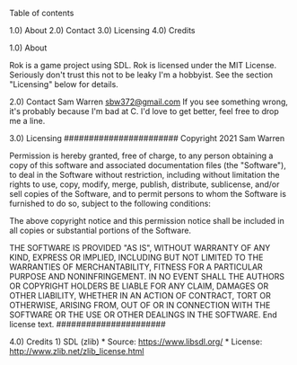 Table of contents

1.0) About
2.0) Contact
3.0) Licensing
4.0) Credits


1.0) About

Rok is a game project using SDL.
Rok is licensed under the MIT License. Seriously don't trust this not to be leaky I'm a hobbyist.
See the section "Licensing" below for details.


2.0) Contact
Sam Warren sbw372@gmail.com
If you see something wrong, it's probably because I'm bad at C. I'd love to get better, feel free to drop me a line.

3.0) Licensing
#######################
Copyright 2021 Sam Warren

Permission is hereby granted, free of charge, to any person obtaining a copy of this software and associated documentation files (the "Software"), to deal in the Software without restriction, including without limitation the rights to use, copy, modify, merge, publish, distribute, sublicense, and/or sell copies of the Software, and to permit persons to whom the Software is furnished to do so, subject to the following conditions:

The above copyright notice and this permission notice shall be included in all copies or substantial portions of the Software.

THE SOFTWARE IS PROVIDED "AS IS", WITHOUT WARRANTY OF ANY KIND, EXPRESS OR IMPLIED, INCLUDING BUT NOT LIMITED TO THE WARRANTIES OF MERCHANTABILITY, FITNESS FOR A PARTICULAR PURPOSE AND NONINFRINGEMENT. IN NO EVENT SHALL THE AUTHORS OR COPYRIGHT HOLDERS BE LIABLE FOR ANY CLAIM, DAMAGES OR OTHER LIABILITY, WHETHER IN AN ACTION OF CONTRACT, TORT OR OTHERWISE, ARISING FROM, OUT OF OR IN CONNECTION WITH THE SOFTWARE OR THE USE OR OTHER DEALINGS IN THE SOFTWARE.
End license text.
######################

4.0) Credits
    1) SDL (zlib)
        * Source:   https://www.libsdl.org/
        * License:  http://www.zlib.net/zlib_license.html
